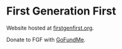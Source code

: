 # First Generation First
Website hosted at [firstgenfirst.org](https://firstgenfirst.org).

Donate to FGF with [GoFundMe](https://www.gofundme.com/f/first-gen-first-fund).
